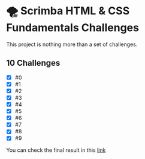 # 🌪 Scrimba HTML & CSS Fundamentals Challenges

This project is nothing more than a set of challenges.

## 10 Challenges

- [x] #0
- [x] #1
- [x] #2
- [x] #3
- [x] #4
- [x] #5
- [x] #6
- [x] #7
- [x] #8
- [x] #9

You can check the final result in this [link](https://remarkable-shortbread-6d047c.netlify.app/)
